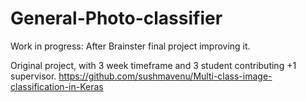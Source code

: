 # General-Photo-classifier
Work in progress: After Brainster final project improving it.

Original project, with 3 week timeframe and 3 student contributing +1 supervisor.
https://github.com/sushmavenu/Multi-class-image-classification-in-Keras
